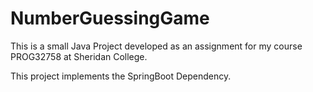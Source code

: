 # NumberGuessingGame

This is a small Java Project developed as an assignment for my course PROG32758 at Sheridan College.

This project implements the SpringBoot Dependency.
